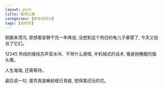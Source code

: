 ```yaml
---
layout: post
title: 蛋壳公寓
categories: [默写旧时光]
tags: [旧时光]
---
```


刚搬来清河, 原想着安静干完一年再说, 没想到这个狗日的龟儿子暴雷了, 今天又投诉了它们。

12345 热线的接线员声音冰冷、不带什么感情, 半机械式的话术, 像是刚睡醒的猫头鹰。

人生海海, 还需等待。

最后说一句, 蛋壳真是癞蛤蟆日青蛙, 想得美还玩的花。